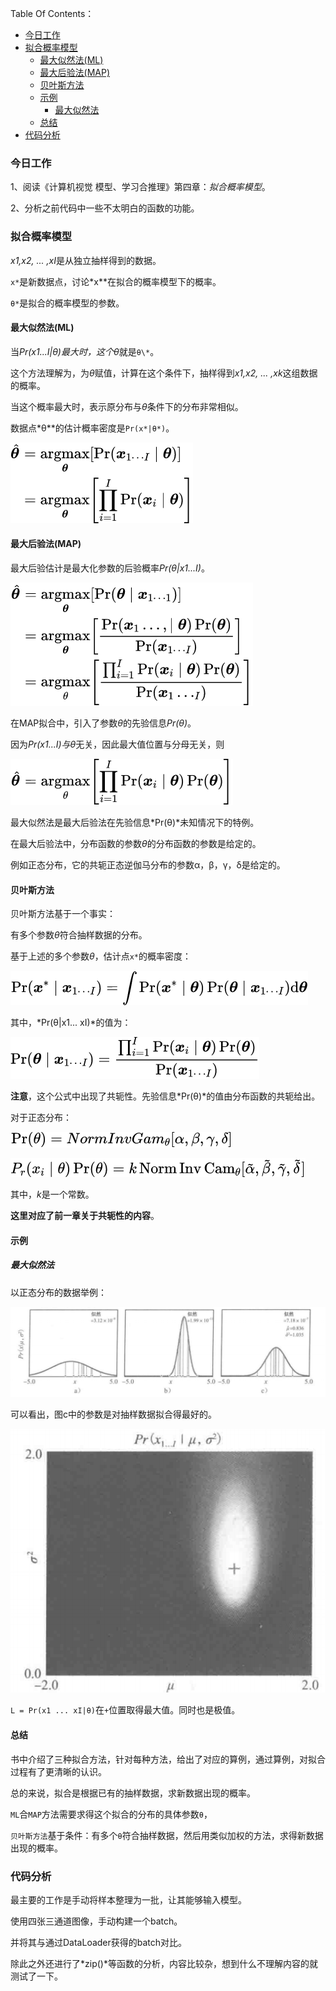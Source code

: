 Table Of Contents：
+ [今日工作](#今日工作)
+ [拟合概率模型](#拟合概率模型)
	+ [最大似然法(ML)](#最大似然法(ML))
	+ [最大后验法(MAP)](#最大后验法(MAP))
	+ [贝叶斯方法](#贝叶斯方法)
	+ [示例](#示例)
	  + [最大似然法](#最大似然法)
	+ [总结](#总结)
+ [代码分析](#代码分析)

### 今日工作

1、阅读《计算机视觉 模型、学习合推理》第四章：*拟合概率模型*。

2、分析之前代码中一些不太明白的函数的功能。


### 拟合概率模型

*x1,x2, ... ,xI*是从独立抽样得到的数据。

`x*`是新数据点，讨论*x\**在拟合的概率模型下的概率。

`θ*`是拟合的概率模型的参数。

#### 最大似然法(ML)

当*Pr(x1...I|θ)*最大时，这个*θ*就是`θ\*`。

这个方法理解为，为*θ*赋值，计算在这个条件下，抽样得到*x1,x2, ... ,xk*这组数据的概率。

当这个概率最大时，表示原分布与*θ*条件下的分布非常相似。

数据点*θ\**的估计概率密度是`Pr(x*|θ*)`。

![](https://github.com/fantasy995/ComputerVision/blob/main/images/Snipaste_2020-10-20_14-47-09.png?raw=true)

#### 最大后验法(MAP)

最大后验估计是最大化参数的后验概率*Pr(θ|x1...I)*。

![](https://github.com/fantasy995/ComputerVision/blob/main/images/Snipaste_2020-10-20_15-08-09.png?raw=true)

在MAP拟合中，引入了参数*θ*的先验信息*Pr(θ)*。

因为*Pr(x1...I)*与*θ*无关，因此最大值位置与分母无关，则

![](https://github.com/fantasy995/ComputerVision/blob/main/images/Snipaste_2020-10-20_15-18-31.png?raw=true)

最大似然法是最大后验法在先验信息*Pr(θ)*未知情况下的特例。

在最大后验法中，分布函数的参数*θ*的分布函数的参数是给定的。

例如正态分布，它的共轭正态逆伽马分布的参数α，β，γ，δ是给定的。

#### 贝叶斯方法

贝叶斯方法基于一个事实：

有多个参数*θ*符合抽样数据的分布。

基于上述的多个参数*θ*，估计点`x*`的概率密度：

![](https://github.com/fantasy995/ComputerVision/blob/main/images/Snipaste_2020-10-20_15-34-02.png?raw=true)

其中，*Pr(θ|x1... xI)*的值为：

![](https://github.com/fantasy995/ComputerVision/blob/main/images/Snipaste_2020-10-20_15-36-34.png?raw=true)

**注意**，这个公式中出现了共轭性。先验信息*Pr(θ)*的值由分布函数的共轭给出。

对于正态分布：

![](https://github.com/fantasy995/ComputerVision/blob/main/images/Snipaste_2020-10-20_15-56-01.png?raw=true)

![](https://github.com/fantasy995/ComputerVision/blob/main/images/Snipaste_2020-10-20_16-01-48.png?raw=true)

其中，*k*是一个常数。

**这里对应了前一章关于共轭性的内容**。

#### 示例

##### 最大似然法

以正态分布的数据举例：

![](https://github.com/fantasy995/ComputerVision/blob/main/images/Snipaste_2020-10-20_16-55-05.png?raw=true)

可以看出，图c中的参数是对抽样数据拟合得最好的。

![](https://github.com/fantasy995/ComputerVision/blob/main/images/Snipaste_2020-10-20_16-57-32.png?raw=true)

`L = Pr(x1 ... xI|θ)`在`+`位置取得最大值。同时也是极值。

#### 总结

书中介绍了三种拟合方法，针对每种方法，给出了对应的算例，通过算例，对拟合过程有了更清晰的认识。

总的来说，拟合是根据已有的抽样数据，求新数据出现的概率。

`ML`合`MAP`方法需要求得这个拟合的分布的具体参数`θ`，

`贝叶斯方法`基于条件：有多个`θ`符合抽样数据，然后用类似加权的方法，求得新数据出现的概率。

### 代码分析

最主要的工作是手动将样本整理为一批，让其能够输入模型。

使用四张三通道图像，手动构建一个batch。

并将其与通过DataLoader获得的batch对比。

除此之外还进行了*zip()*等函数的分析，内容比较杂，想到什么不理解内容的就测试了一下。

